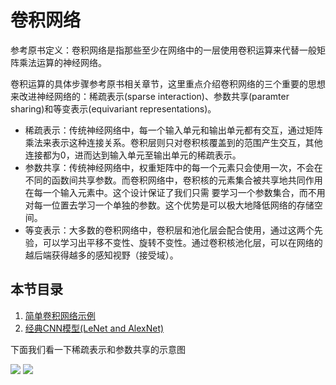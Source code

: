 # 卷积网络

参考原书定义：卷积网络是指那些至少在网络中的一层使用卷积运算来代替一般矩阵乘法运算的神经网络。

卷积运算的具体步骤参考原书相关章节，这里重点介绍卷积网络的三个重要的思想来改进神经网络的：稀疏表示(sparse interaction)、参数共享(paramter sharing)和等变表示(equivariant representations)。

+ 稀疏表示：传统神经网络中，每一个输入单元和输出单元都有交互，通过矩阵乘法来表示这种连接关系。卷积层则只对卷积核覆盖到的范围产生交互，其他连接都为0，进而达到输入单元至输出单元的稀疏表示。
+ 参数共享：传统神经网络中，权重矩阵中的每一个元素只会使用一次，不会在不同的函数间共享参数。而卷积网络中，卷积核的元素集合被共享地共同作用在每一个输入元素中。这个设计保证了我们只需
要学习一个参数集合，而不用对每一位置去学习一个单独的参数。这个优势是可以极大地降低网络的存储空间。
+ 等变表示：大多数的卷积网络中，卷积层和池化层会配合使用，通过这两个先验，可以学习出平移不变性、旋转不变性。通过卷积核池化层，可以在网络的越后端获得越多的感知视野（接受域）。


## 本节目录
1. [简单卷积网络示例](简单卷积网络.md)
1. [经典CNN模型(LeNet and AlexNet)](卷积网络进阶.ipynb)


下面我们看一下稀疏表示和参数共享的示意图

<img src="img/sparse-representation.png"/>

<img src="img/share-weight.png"/>

